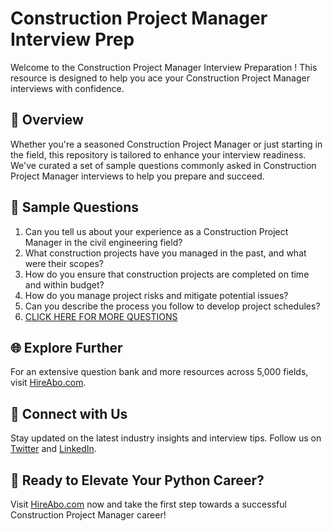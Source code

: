 # Construction Project Manager Interview Prep

Welcome to the Construction Project Manager Interview Preparation ! This resource is designed to help you ace your Construction Project Manager interviews with confidence.

## 🚀 Overview

Whether you're a seasoned Construction Project Manager or just starting in the field, this repository is tailored to enhance your interview readiness. We've curated a set of sample questions commonly asked in Construction Project Manager interviews to help you prepare and succeed.

## 📝 Sample Questions

1. Can you tell us about your experience as a Construction Project Manager in the civil engineering field?
2. What construction projects have you managed in the past, and what were their scopes?
3. How do you ensure that construction projects are completed on time and within budget?
4. How do you manage project risks and mitigate potential issues?
5. Can you describe the process you follow to develop project schedules?
6. [CLICK HERE FOR MORE QUESTIONS](https://hireabo.com/job/3_0_42/Construction%20Project%20Manager)

## 🌐 Explore Further

For an extensive question bank and more resources across 5,000 fields, visit [HireAbo.com](https://www.hireabo.com).

## 📱 Connect with Us

Stay updated on the latest industry insights and interview tips. Follow us on [Twitter](https://twitter.com/hireabo) and [LinkedIn](https://www.linkedin.com/in/hire-abo-3609972a8/).

## 🚀 Ready to Elevate Your Python Career?

Visit [HireAbo.com](https://www.hireabo.com) now and take the first step towards a successful Construction Project Manager career!